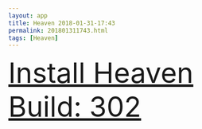 ```yaml
---
layout: app
title: Heaven 2018-01-31-17:43
permalink: 201801311743.html
tags: [Heaven]
---
```

<div class="pure-g">
    <div class="pure-u-1-1" style="font-size: 4em">
        <a class="pure-button-primary" href="itms-services://?action=download-manifest&url=https%3A%2F%2Flitsungyisigono.github.io%2FTestScript%2Fmanifests%2F201801311743.plist"><i class="fa fa-download" aria-hidden="true"></i>Install Heaven Build: 302</a>
    </div>
</div>
